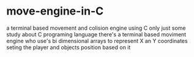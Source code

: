 # move-engine-in-C
a terminal based movement and colision engine using C only
just some study about C programing language
there's a terminal based moviment engine who use's bi dimensional arrays to represent X an Y coordinates seting the player and objects position based on it
